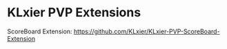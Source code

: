 # KLxier PVP Extensions

ScoreBoard Extension: https://github.com/KLxier/KLxier-PVP-ScoreBoard-Extension
